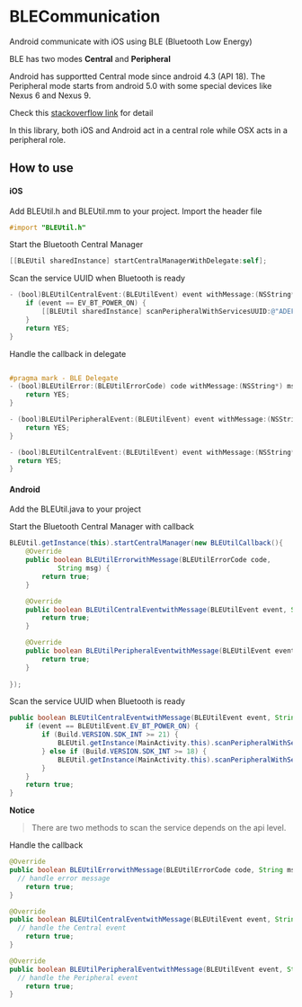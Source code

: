 # BLECommunication
Android communicate with iOS using BLE (Bluetooth Low Energy)

BLE has two modes
__Central__ and __Peripheral__

Android has supportted Central mode since android 4.3 (API 18). The Peripheral mode starts from android 5.0 with some special devices like Nexus 6 and Nexus 9. 

Check this [stackoverflow link](http://stackoverflow.com/questions/19717902/does-android-kitkat-allows-devices-that-support-bluetooth-le-to-act-as-a-periphe?lq=1) for detail

In this library, both iOS and Android act in a central role while OSX acts in a peripheral role.

## How to use

#### iOS

Add BLEUtil.h and BLEUtil.mm to your project. Import the header file

```Objective-C
#import "BLEUtil.h"

```

Start the Bluetooth Central Manager

```Objective-C
[[BLEUtil sharedInstance] startCentralManagerWithDelegate:self];
```

Scan the service UUID when Bluetooth is ready

```Objective-C
- (bool)BLEUtilCentralEvent:(BLEUtilEvent) event withMessage:(NSString*) msg {
    if (event == EV_BT_POWER_ON) {
        [[BLEUtil sharedInstance] scanPeripheralWithServicesUUID:@"ADEF1234-7655-00EF-11EE-00B1AD073469"];
    }
    return YES;
}
```

Handle the callback in delegate

```Objective-C

#pragma mark - BLE Delegate
- (bool)BLEUtilError:(BLEUtilErrorCode) code withMessage:(NSString*) msg {
    return YES;
}

- (bool)BLEUtilPeripheralEvent:(BLEUtilEvent) event withMessage:(NSString*) msg {
    return YES;
}

- (bool)BLEUtilCentralEvent:(BLEUtilEvent) event withMessage:(NSString*) msg {
  return YES;
}

```

#### Android

Add the BLEUtil.java to your project

Start the Bluetooth Central Manager with callback

```java
BLEUtil.getInstance(this).startCentralManager(new BLEUtilCallback(){
	@Override
	public boolean BLEUtilErrorwithMessage(BLEUtilErrorCode code,
			String msg) {
		return true;
	}

	@Override
	public boolean BLEUtilCentralEventwithMessage(BLEUtilEvent event, String msg) {
		return true;
	}

	@Override
	public boolean BLEUtilPeripheralEventwithMessage(BLEUtilEvent event, String msg) {
		return true;
	}
	
});
```

Scan the service UUID when Bluetooth is ready

```java
public boolean BLEUtilCentralEventwithMessage(BLEUtilEvent event, String msg) {
	if (event == BLEUtilEvent.EV_BT_POWER_ON) {
		if (Build.VERSION.SDK_INT >= 21) {
			BLEUtil.getInstance(MainActivity.this).scanPeripheralWithServicesUUID_API21("ADEF1234-7655-00EF-11EE-00B1AD073469");
		} else if (Build.VERSION.SDK_INT >= 18) {
			BLEUtil.getInstance(MainActivity.this).scanPeripheralWithServicesUUID_API18("ADEF1234-7655-00EF-11EE-00B1AD073469");
		}
	}
	return true;
}
```

__Notice__

> There are two methods to scan the service depends on the api level.


Handle the callback

```java
@Override
public boolean BLEUtilErrorwithMessage(BLEUtilErrorCode code, String msg) {
  // handle error message
	return true;
}

@Override
public boolean BLEUtilCentralEventwithMessage(BLEUtilEvent event, String msg) {
  // handle the Central event
	return true;
}

@Override
public boolean BLEUtilPeripheralEventwithMessage(BLEUtilEvent event, String msg) {
  // handle the Peripheral event
	return true;
}
```
